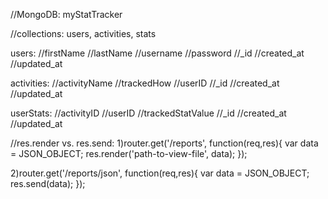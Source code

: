 //MongoDB: myStatTracker

//collections: users, activities, stats

users:
//firstName
//lastName
//username
//password
//_id
//created_at
//updated_at

activities:
//activityName
//trackedHow
//userID
//_id
//created_at
//updated_at

userStats:
//activityID
//userID
//trackedStatValue
//_id
//created_at
//updated_at

//res.render vs. res.send:
1)router.get('/reports', function(req,res){
   var data = JSON_OBJECT;
   res.render('path-to-view-file', data);
});

2)router.get('/reports/json', function(req,res){
   var data = JSON_OBJECT;
   res.send(data);
});
